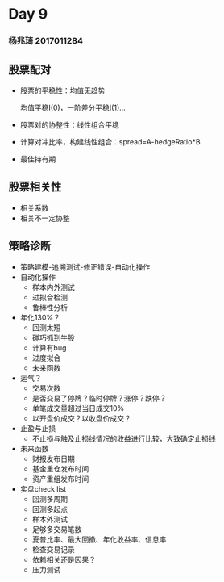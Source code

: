 # Day 9

### 杨兆琦 2017011284



## 股票配对

- 股票的平稳性：均值无趋势

  均值平稳I(0)，一阶差分平稳I(1)...

- 股票对的协整性：线性组合平稳

- 计算对冲比率，构建线性组合：spread=A-hedgeRatio*B

- 最佳持有期



## 股票相关性

- 相关系数
- 相关不一定协整



## 策略诊断

- 策略建模-追溯测试-修正错误-自动化操作
- 自动化操作
  - 样本内外测试
  - 过拟合检测
  - 鲁棒性分析
- 年化130%？
  - 回测太短
  - 碰巧抓到牛股
  - 计算有bug
  - 过度拟合
  - 未来函数
- 运气？
  - 交易次数
  - 是否交易了停牌？临时停牌？涨停？跌停？
  - 单笔成交量超过当日成交10%
  - 以开盘价成交？以收盘价成交？
- 止盈与止损
  - 不止损与触及止损线情况的收益进行比较，大致确定止损线
- 未来函数
  - 财报发布日期
  - 基金重仓发布时间
  - 资产重组发布时间
- 实盘check list
  - 回测多周期
  - 回测多起点
  - 样本外测试
  - 足够多交易笔数
  - 夏普比率、最大回撤、年化收益率、信息率
  - 检查交易记录
  - 依赖相关还是因果？
  - 压力测试
